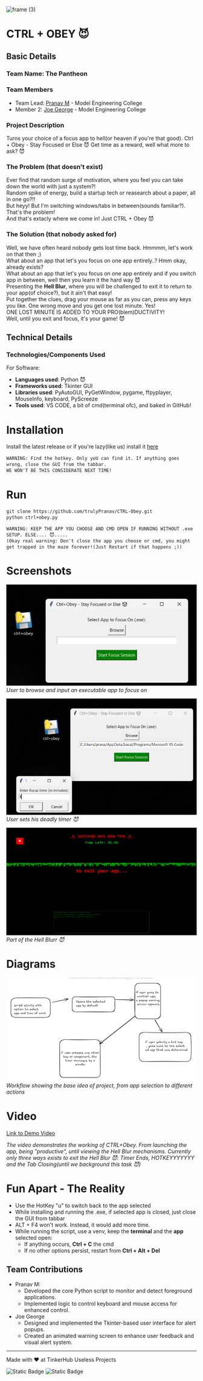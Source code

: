 <img width="3188" height="1202" alt="frame (3)" src="https://github.com/user-attachments/assets/517ad8e9-ad22-457d-9538-a9e62d137cd7" />


# CTRL + OBEY 😈

## Basic Details
### Team Name: The Pantheon

### Team Members
- Team Lead: [Pranav M](https://github.com/trulyPranav/) - Model Engineering College
- Member 2: [Joe George](https://github.com/malignant-18) - Model Engineering College

### Project Description
Turns your choice of a focus app to hell(or heaven if you're that good). Ctrl + Obey - Stay Focused or Else 😈
Get time as a reward, well what more to ask? 😈

### The Problem (that doesn't exist)
Ever find that random surge of motivation, where you feel you can take down the world with just a system?!<br>
Random spike of energy, build a startup tech or reasearch about a paper, all in one go?!!<br>
But heyy! But I'm switching windows/tabs in between(sounds familiar?). That's the problem!<br>
And that's extacly where we come in! Just CTRL + Obey 😈<br>

### The Solution (that nobody asked for)
Well, we have often heard nobody gets lost time back. Hmmmm, let's work on that then ;) <br>
What about an app that let's you focus on one app entirely..? Hmm okay, already exists? <br>
What about an app that let's you focus on one app entirely and if you switch app in between, well then you learn it the hard way 😈<br>
Presenting the **Hell Blur**, where you will be challenged to exit it to return to your app(of choice?), but it ain't that easy!<br>
Put together the clues, drag your mouse as far as you can, press any keys you like. One wrong move and you get one lost minute. Yes!<br>
ONE LOST MINUTE IS ADDED TO YOUR PRO(blem)DUCTIVITY!<br>
Well, until you exit and focus, it's your game! 😈<br>

## Technical Details
### Technologies/Components Used
For Software:
- **Languages used**: Python 😈
- **Frameworks used**: Tkinter GUI
- **Libraries used**: PyAutoGUI, PyGetWindow, pygame, ffpyplayer, MouseInfo, keyboard, PyScreeze
- **Tools used**: VS CODE, a bit of cmd(terminal ofc), and baked in GitHub!

# Installation
Install the latest release or if you're lazy(like us) install it [here](https://github.com/trulyPranav/CTRL-Obey/releases/download/v1.0.0/ctrl+obey.exe)
```
WARNING: Find the hotkey. Only yoU can find it. If anything goes wrong, close the GUI from the tabbar.
WE WON'T BE THIS CONSIDERATE NEXT TIME! 
```

# Run
```
git clone https://github.com/trulyPranav/CTRL-Obey.git
python ctrl+obey.py
```
```
WARNING: KEEP THE APP YOU CHOOSE AND CMD OPEN IF RUNNING WITHOUT .exe SETUP. ELSE.... 😈.....
(Okay real warning: Don't close the app you choose or cmd, you might get trapped in the maze forever!(Just Restart if that happens ;))
```

# Screenshots
![Screenshot1](./assets/browse_app.png)
<br>
*User to browse and input an executable app to focus on*

![Screenshot2](./assets/set_time.png)
<br>
*User sets his deadly timer 😈*

![Screenshot3](./assets/blue_hell.png)
<br>
*Part of the Hell Blurr 😈*

# Diagrams
![Workflow](./assets/ctrlobeyworkflow.png)
*Workflow showing the base idea of project, from app selection to different actions*

# Video
[Link to Demo Video](https://drive.google.com/file/d/1sGuiiLnLPnjFxOXpnBbHWtN_WWBaPwlR/view?usp=sharing)

*The video demonstrates the working of CTRL+Obey. From launching the app, being "productive", until viewing the Hell Blur mechanisms. Currently only three ways exists to exit the Hell Blur 😈: Timer Ends, HOTKEYYYYYYY and the Tab Closing(until we background this task 😈)*


# Fun Apart - The Reality
- Use the HotKey "u" to switch back to the app selected
- While installing and running the .exe, if selected app is closed, just close the GUI from tabbar
- ALT + F4 won't work. Instead, it would add more time.
- While running the script, use a venv, keep the **terminal** and the **app** selected open:
    - If anything occurs, **Ctrl + C** the cmd
    - If no other options persist, restart from **Ctrl + Alt + Del**

## Team Contributions
 - Pranav M:
    - Developed the core Python script to monitor and detect foreground applications.
    - Implemented logic to control keyboard and mouse access for enhanced control.
- Joe George
    - Designed and implemented the Tkinter-based user interface for alert popups.
    - Created an animated warning screen to enhance user feedback and visual alert system.

---
Made with ❤️ at TinkerHub Useless Projects 

![Static Badge](https://img.shields.io/badge/TinkerHub-24?color=%23000000&link=https%3A%2F%2Fwww.tinkerhub.org%2F)
![Static Badge](https://img.shields.io/badge/UselessProjects--25-25?link=https%3A%2F%2Fwww.tinkerhub.org%2Fevents%2FQ2Q1TQKX6Q%2FUseless%2520Projects)
